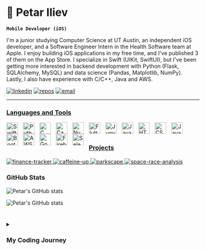 # 📱 Petar Iliev

**`Mobile Developer (iOS)`**

I'm a junior studying Computer Science at UT Austin, an independent iOS developer, and a Software Engineer Intern in the Health Software team at Apple. I enjoy building iOS applications in my free time, and I've published 3 of them on the App Store. I specialize in Swift (UIKit, SwiftUI), but I've been getting more interested in backend development with Python (Flask, SQLAlchemy, MySQL) and data science (Pandas, Matplotlib, NumPy). Lastly, I also have experience with C/C++, Java and AWS.

<p align="left">
      <a href="https://www.linkedin.com/in/petarilievcs/">
         <img alt="linkedin" title="Add me on LinkedIn" src="https://custom-icon-badges.demolab.com/badge/-LinkedIn-236ad3?style=for-the-badge&logoColor=white&logo=person-add"/></a>
      <a href="https://petariliev.io/">
         <img alt="repos" title="Portfolio" src="https://custom-icon-badges.demolab.com/badge/-Projects-%23E05D44?style=for-the-badge&logoColor=white&logo=repo"/></a>
      <a href="https://apps.apple.com/in/developer/petar-iliev/id1662092609">
         <img alt="email" title="Send me an email" src="https://custom-icon-badges.demolab.com/badge/-petariliev@utexas.edu-55960c?style=for-the-badge&logo=mention&logoColor=white"/>
    
   </p>
   
  ---
  
  ### Languages and Tools
  
<img align="left" alt="Swift" width="30px" style="padding-right:10px;" src="https://cdn.jsdelivr.net/gh/devicons/devicon/icons/swift/swift-original.svg"/>
<img align="left" alt="Python" width="30px" style="padding-right:10px;" src="https://cdn.jsdelivr.net/gh/devicons/devicon/icons/python/python-original.svg" />
<img align="left" alt="C" width="30px" style="padding-right:10px;" src="https://cdn.jsdelivr.net/gh/devicons/devicon/icons/c/c-original.svg" />
<img align="left" alt="C++" width="30px" style="padding-right:10px;" src="https://cdn.jsdelivr.net/gh/devicons/devicon/icons/cplusplus/cplusplus-original.svg" />
<img align="left" alt="NumPy" width="30px" style="padding-right:10px;" src="https://cdn.jsdelivr.net/gh/devicons/devicon/icons/numpy/numpy-original.svg" />
<img align="left" alt="Flutter" width="30px" style="padding-right:10px;" src="https://cdn.jsdelivr.net/gh/devicons/devicon/icons/flutter/flutter-original.svg" /> 
<img align="left" alt="Jupyter" width="30px" style="padding-right:10px;" src="https://cdn.jsdelivr.net/gh/devicons/devicon/icons/jupyter/jupyter-original.svg" />
<img align="left" alt="Java" width="30px" style="padding-right:10px;" src="https://cdn.jsdelivr.net/gh/devicons/devicon/icons/java/java-original.svg" />
<img align="left" alt="HTML" width="30px" style="padding-right:10px;" src="https://cdn.jsdelivr.net/gh/devicons/devicon/icons/html5/html5-original.svg" />
<img align="left" alt="CSS" width="30px" style="padding-right:10px;" src="https://cdn.jsdelivr.net/gh/devicons/devicon/icons/css3/css3-original.svg" />
<img align="left" alt="JavaScript" width="30px" style="padding-right:10px;" src="https://cdn.jsdelivr.net/gh/devicons/devicon/icons/javascript/javascript-original.svg" />
<img align="left" alt="Bootstrap" width="30px" style="padding-right:10px;" src="https://cdn.jsdelivr.net/gh/devicons/devicon/icons/bootstrap/bootstrap-original.svg" />
<img align="left" alt="AWS" width="30px" style="padding-right:10px;" src="https://cdn.jsdelivr.net/gh/devicons/devicon/icons/amazonwebservices/amazonwebservices-original.svg" />
<img align="left" alt="Google Cloud" width="30px" style="padding-right:10px;" src="https://cdn.jsdelivr.net/gh/devicons/devicon/icons/googlecloud/googlecloud-original.svg" />
<img align="left" alt="Firebase" width="30px" style="padding-right:10px;" src="https://cdn.jsdelivr.net/gh/devicons/devicon/icons/firebase/firebase-plain.svg" />
<img align="left" alt="Selenium" width="30px" style="padding-right:10px;" src="https://cdn.jsdelivr.net/gh/devicons/devicon/icons/selenium/selenium-original.svg" />
<br />

#

### Projects

<a href="https://github.com/petarilievCS/Finance-Tracker">
  <img align="center" src="https://github-readme-stats.vercel.app/api/pin/?username=petarilievCS&repo=Finance-Tracker&show_icons=true&theme=github_dark" alt="finance-tracker" />
</a> 
<a href="https://github.com/petarilievCS/Caffeine-Tracker">
  <img align="center" src="https://github-readme-stats.vercel.app/api/pin/?username=petarilievCS&repo=Caffeine-Tracker&show_icons=true&theme=github_dark" alt="caffeine-up" />
</a>
<a href="https://github.com/petarilievCS/parkscape">
  <img align="center" src="https://github-readme-stats.vercel.app/api/pin/?username=petarilievCS&repo=parkscape&show_icons=true&theme=github_dark" alt="parkscape" />
</a> 
<a href="https://github.com/petarilievCS/space-race-analysis">
  <img align="center" src="https://github-readme-stats.vercel.app/api/pin/?username=petarilievCS&repo=space-race-analysis&show_icons=true&theme=github_dark" alt="space-race-analysis" />
</a>

 <summary><h3>GitHub Stats</h3></summary>

![Petar's GitHub stats](https://github-readme-stats.vercel.app/api?username=petarilievCS&show_icons=true&theme=github_dark)

![Petar's GitHub stats](https://streak-stats.demolab.com?user=petarilievCS&theme=github_dark&&show_icons=true)
      
#



<details>
 <summary><h3>My Coding Journey</h3></summary>
      
When I was in my junior year of high school, I was trying to find a college major that would let me use my problem solving skills that I gained from mathematics. A lot of my research led to computer science, so I decided to start coding by learning Python. I quickly fell in love with it and decided to pursue it in university. There, I expanded my knowledge of data structures, algorithms, computer architecture, and operating systems while improving my coding skills in Java and C. After my first year, I did an internship as a QA at ServiceNow, where I learned industry standard testing methods and gained experience with JUnit and Selenium. During that summer, I also started learning iOS development in Swift. In just a few weeks, I became obsessed with it, and started working on my own apps. I published 3 apps on the App Store in the following months:
      
* [Coin Track Master](https://github.com/petarilievCS/Crypto-Tracker) (A financial app that tracks stocks, crypto and forex data)
* [Caffeine Up](https://github.com/petarilievCS/Caffeine-Tracker) (An app that lets the user track their caffeine intake and locate nearby coffee shops)
* [Fit Scanner](https://github.com/petarilievCS/Food-Recognizer) (An app that lets the user take a picture of a food and get nutritional data about it) 

In addition, I joined the iOS Engineering team at ServiceNow in order to gain further professional experience in the area. During this period, I also learned Flutter in order to make my applications cross-platform. On the side, I've also learned a lot about backend development, specifically in Python (Flask, SQLAlchemy, MySQL), and competitive programming in C++. 

Moving on, in my Junior year in college, I learned more about parallel programming using pThreads and OpenMP in C/C++, as well as Data Science using Python (Pandas, NumPy, Matplotlib, Seaborn). 
